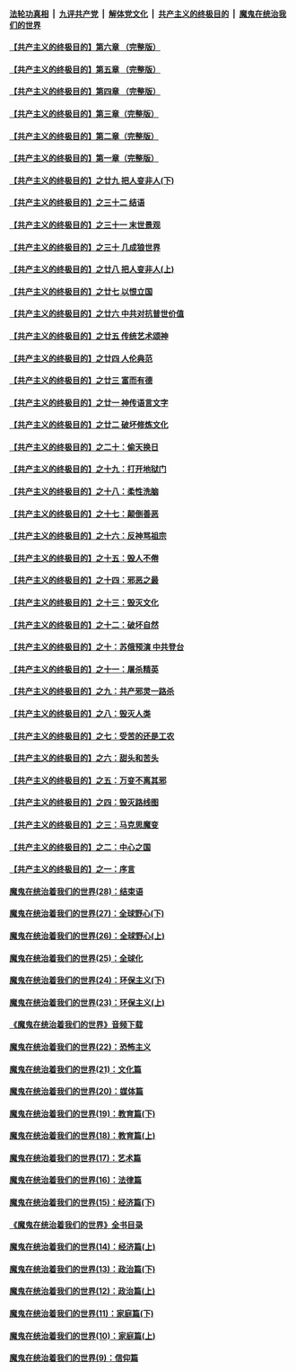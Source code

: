 ####  [法轮功真相](../../../../basic/blob/master/README.md?t=05230131) &nbsp;|&nbsp; [九评共产党](../../../../9ping.md/blob/master/README.md?t=05230131) &nbsp;|&nbsp; [解体党文化](../../../../jtdwh.md/blob/master/README.md?t=05230131)  &nbsp;|&nbsp; [共产主义的终极目的](../../../../gczydzjmd.md/blob/master/README.md?t=05230131) &nbsp;|&nbsp; [魔鬼在统治我们的世界](../../../../mgztzwmdsj.md/blob/master/README.md?t=05230131) 

#### [【共产主义的终极目的】第六章 （完整版）](../pages/nsc422/n11428913.md?t=05230131) 

#### [【共产主义的终极目的】第五章 （完整版）](../pages/nsc422/n11428912.md?t=05230131) 

#### [【共产主义的终极目的】第四章 （完整版）](../pages/nsc422/n11428907.md?t=05230131) 

#### [【共产主义的终极目的】第三章（完整版）](../pages/nsc422/n11428848.md?t=05230131) 

#### [【共产主义的终极目的】第二章（完整版）](../pages/nsc422/n11428831.md?t=05230131) 

#### [【共产主义的终极目的】第一章（完整版）](../pages/nsc422/n11417651.md?t=05230131) 

#### [【共产主义的终极目的】之廿九 把人变非人(下)](../pages/nsc422/n11344140.md?t=05230131) 

#### [【共产主义的终极目的】之三十二 结语](../pages/nsc422/n11360535.md?t=05230131) 

#### [【共产主义的终极目的】之三十一 末世景观](../pages/nsc422/n11351129.md?t=05230131) 

#### [【共产主义的终极目的】之三十 几成狼世界](../pages/nsc422/n11348280.md?t=05230131) 

#### [【共产主义的终极目的】之廿八 把人变非人(上)](../pages/nsc422/n11340492.md?t=05230131) 

#### [【共产主义的终极目的】之廿七 以恨立国](../pages/nsc422/n11336944.md?t=05230131) 

#### [【共产主义的终极目的】之廿六 中共对抗普世价值](../pages/nsc422/n11324785.md?t=05230131) 

#### [【共产主义的终极目的】之廿五 传统艺术颂神](../pages/nsc422/n11296396.md?t=05230131) 

#### [【共产主义的终极目的】之廿四 人伦典范](../pages/nsc422/n11296397.md?t=05230131) 

#### [【共产主义的终极目的】之廿三 富而有德](../pages/nsc422/n11283598.md?t=05230131) 

#### [【共产主义的终极目的】之廿一 神传语言文字](../pages/nsc422/n11263265.md?t=05230131) 

#### [【共产主义的终极目的】之廿二 破坏修炼文化](../pages/nsc422/n11245728.md?t=05230131) 

#### [【共产主义的终极目的】之二十：偷天换日](../pages/nsc422/n11238846.md?t=05230131) 

#### [【共产主义的终极目的】之十九：打开地狱门](../pages/nsc422/n11206376.md?t=05230131) 

#### [【共产主义的终极目的】之十八：柔性洗脑](../pages/nsc422/n11199994.md?t=05230131) 

#### [【共产主义的终极目的】之十七：颠倒善恶](../pages/nsc422/n11179782.md?t=05230131) 

#### [【共产主义的终极目的】之十六：反神骂祖宗](../pages/nsc422/n11166798.md?t=05230131) 

#### [【共产主义的终极目的】之十五：毁人不倦](../pages/nsc422/n11166792.md?t=05230131) 

#### [【共产主义的终极目的】之十四：邪恶之最](../pages/nsc422/n11150249.md?t=05230131) 

#### [【共产主义的终极目的】之十三：毁灭文化](../pages/nsc422/n11135227.md?t=05230131) 

#### [【共产主义的终极目的】之十二：破坏自然](../pages/nsc422/n11135214.md?t=05230131) 

#### [【共产主义的终极目的】之十：苏俄预演 中共登台](../pages/nsc422/n11118424.md?t=05230131) 

#### [【共产主义的终极目的】之十一：屠杀精英](../pages/nsc422/n11118442.md?t=05230131) 

#### [【共产主义的终极目的】之九：共产邪灵一路杀](../pages/nsc422/n11114139.md?t=05230131) 

#### [【共产主义的终极目的】之八：毁灭人类](../pages/nsc422/n11108503.md?t=05230131) 

#### [【共产主义的终极目的】之七：受苦的还是工农](../pages/nsc422/n11101809.md?t=05230131) 

#### [【共产主义的终极目的】之六：甜头和苦头](../pages/nsc422/n11096971.md?t=05230131) 

#### [【共产主义的终极目的】之五：万变不离其邪](../pages/nsc422/n11091285.md?t=05230131) 

#### [【共产主义的终极目的】之四：毁灭路线图](../pages/nsc422/n11086284.md?t=05230131) 

#### [【共产主义的终极目的】之三：马克思魔变](../pages/nsc422/n11061941.md?t=05230131) 

#### [【共产主义的终极目的】之二：中心之国](../pages/nsc422/n11047728.md?t=05230131) 

#### [【共产主义的终极目的】之一：序言](../pages/nsc422/n11086077.md?t=05230131) 

#### [魔鬼在统治着我们的世界(28)：结束语](../pages/nsc422/n10936246.md?t=05230131) 

#### [魔鬼在统治着我们的世界(27)：全球野心(下)](../pages/nsc422/n10928319.md?t=05230131) 

#### [魔鬼在统治着我们的世界(26)：全球野心(上)](../pages/nsc422/n10900318.md?t=05230131) 

#### [魔鬼在统治着我们的世界(25)：全球化](../pages/nsc422/n10788205.md?t=05230131) 

#### [魔鬼在统治着我们的世界(24)：环保主义(下)](../pages/nsc422/n10695307.md?t=05230131) 

#### [魔鬼在统治着我们的世界(23)：环保主义(上)](../pages/nsc422/n10688613.md?t=05230131) 

#### [《魔鬼在统治着我们的世界》音频下载](../pages/nsc422/n10635553.md?t=05230131) 

#### [魔鬼在统治着我们的世界(22)：恐怖主义](../pages/nsc422/n10614727.md?t=05230131) 

#### [魔鬼在统治着我们的世界(21)：文化篇](../pages/nsc422/n10597706.md?t=05230131) 

#### [魔鬼在统治着我们的世界(20)：媒体篇](../pages/nsc422/n10586579.md?t=05230131) 

#### [魔鬼在统治着我们的世界(19)：教育篇(下)](../pages/nsc422/n10564808.md?t=05230131) 

#### [魔鬼在统治着我们的世界(18)：教育篇(上)](../pages/nsc422/n10526970.md?t=05230131) 

#### [魔鬼在统治着我们的世界(17)：艺术篇](../pages/nsc422/n10499093.md?t=05230131) 

#### [魔鬼在统治着我们的世界(16)：法律篇](../pages/nsc422/n10485969.md?t=05230131) 

#### [魔鬼在统治着我们的世界(15)：经济篇(下)](../pages/nsc422/n10469975.md?t=05230131) 

#### [《魔鬼在统治着我们的世界》全书目录](../pages/nsc422/n10464261.md?t=05230131) 

#### [魔鬼在统治着我们的世界(14)：经济篇(上)](../pages/nsc422/n10457370.md?t=05230131) 

#### [魔鬼在统治着我们的世界(13)：政治篇(下)](../pages/nsc422/n10448270.md?t=05230131) 

#### [魔鬼在统治着我们的世界(12)：政治篇(上)](../pages/nsc422/n10444576.md?t=05230131) 

#### [魔鬼在统治着我们的世界(11)：家庭篇(下)](../pages/nsc422/n10440961.md?t=05230131) 

#### [魔鬼在统治着我们的世界(10)：家庭篇(上)](../pages/nsc422/n10435448.md?t=05230131) 

#### [魔鬼在统治着我们的世界(9)：信仰篇](../pages/nsc422/n10432159.md?t=05230131) 

